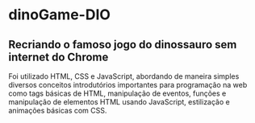 # dinoGame-DIO
## Recriando o famoso jogo do dinossauro sem internet do Chrome 
Foi utilizado HTML, CSS e JavaScript, abordando de maneira simples diversos conceitos introdutórios importantes para programação na web como tags básicas de HTML, manipulação de eventos, funções e manipulação de elementos HTML usando JavaScript, estilização e animações básicas com CSS.
